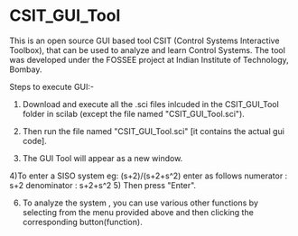 # CSIT_GUI_Tool
This is an open source GUI based tool CSIT (Control Systems Interactive Toolbox), that can be used to analyze and learn Control Systems. The tool was developed under the FOSSEE project at Indian Institute of Technology, Bombay.

Steps to execute GUI:-

1) Download and execute all the .sci files inlcuded in the CSIT_GUI_Tool folder in scilab (except the file named "CSIT_GUI_Tool.sci").

2) Then run the file named "CSIT_GUI_Tool.sci" [it contains the actual gui code].

3) The GUI Tool will appear as a new window.

4)To enter a SISO system  eg: (s+2)/(s+2+s^2)  enter as follows 
			numerator :     s+2
			denominator :  s+2+s^2 
5) Then press "Enter".

6) To analyze the system , you can use various other functions by selecting 
from the menu provided above and then clicking the corresponding button(function).
